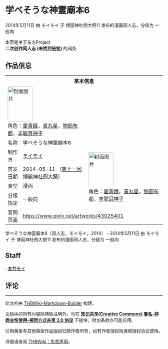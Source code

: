 # 学べそうな神霊廟本6

<!-- source html: G:\repos\THBWiki-Markdown-Builder\THBWikiMarkdown\Temp\main\5\54\ns0%3A%E5%AD%A6%E3%81%B9%E3%81%9D%E3%81%86%E3%81%AA%E7%A5%9E%E9%9C%8A%E5%BB%9F%E6%9C%AC6.html -->

2014年5月11日 由 モイモイ 于 博丽神社例大祭11 发布的漫画同人志，分级为 一般向

本页是关于东方Project  
 **二次创作同人志 (未找到链接)** 的词条
## 作品信息

<table><tbody><tr><th colspan="3">基本信息</th></tr><tr><td class="cover-artwork-mobile" colspan="2"><a href="./文件-学べそうな神霊廟本6封面.jpg.md" class="image" title="封面图片"><img alt="封面图片" src="https://upload.thwiki.cc/thumb/a/a9/%E5%AD%A6%E3%81%B9%E3%81%9D%E3%81%86%E3%81%AA%E7%A5%9E%E9%9C%8A%E5%BB%9F%E6%9C%AC6%E5%B0%81%E9%9D%A2.jpg/79px-%E5%AD%A6%E3%81%B9%E3%81%9D%E3%81%86%E3%81%AA%E7%A5%9E%E9%9C%8A%E5%BB%9F%E6%9C%AC6%E5%B0%81%E9%9D%A2.jpg" decoding="async" loading="lazy" width="79" height="112" srcset="https://upload.thwiki.cc/thumb/a/a9/%E5%AD%A6%E3%81%B9%E3%81%9D%E3%81%86%E3%81%AA%E7%A5%9E%E9%9C%8A%E5%BB%9F%E6%9C%AC6%E5%B0%81%E9%9D%A2.jpg/119px-%E5%AD%A6%E3%81%B9%E3%81%9D%E3%81%86%E3%81%AA%E7%A5%9E%E9%9C%8A%E5%BB%9F%E6%9C%AC6%E5%B0%81%E9%9D%A2.jpg 1.5x, https://upload.thwiki.cc/thumb/a/a9/%E5%AD%A6%E3%81%B9%E3%81%9D%E3%81%86%E3%81%AA%E7%A5%9E%E9%9C%8A%E5%BB%9F%E6%9C%AC6%E5%B0%81%E9%9D%A2.jpg/159px-%E5%AD%A6%E3%81%B9%E3%81%9D%E3%81%86%E3%81%AA%E7%A5%9E%E9%9C%8A%E5%BB%9F%E6%9C%AC6%E5%B0%81%E9%9D%A2.jpg 2x" data-file-width="340" data-file-height="480"></a><div class="cover-char">角色：<a href="./霍青娥.md" title="霍青娥">霍青娥</a>，<a href="./寅丸星.md" title="寅丸星">寅丸星</a>，<a href="./物部布都.md" title="物部布都">物部布都</a>，<a href="./丰聪耳神子.md" title="丰聪耳神子">丰聪耳神子</a></div></td>
</tr><tr><td class="label">名称</td><td colspan="2"> 学べそうな神霊廟本6 </td></tr><tr><td class="label">制作方</td><td><a href="./モイモイ.md" title="モイモイ">モイモイ</a></td><td class="cover-artwork" rowspan="4" style="min-width:112px;"><a href="./文件-学べそうな神霊廟本6封面.jpg.md" class="image" title="封面图片"><img alt="封面图片" src="https://upload.thwiki.cc/thumb/a/a9/%E5%AD%A6%E3%81%B9%E3%81%9D%E3%81%86%E3%81%AA%E7%A5%9E%E9%9C%8A%E5%BB%9F%E6%9C%AC6%E5%B0%81%E9%9D%A2.jpg/79px-%E5%AD%A6%E3%81%B9%E3%81%9D%E3%81%86%E3%81%AA%E7%A5%9E%E9%9C%8A%E5%BB%9F%E6%9C%AC6%E5%B0%81%E9%9D%A2.jpg" decoding="async" loading="lazy" width="79" height="112" srcset="https://upload.thwiki.cc/thumb/a/a9/%E5%AD%A6%E3%81%B9%E3%81%9D%E3%81%86%E3%81%AA%E7%A5%9E%E9%9C%8A%E5%BB%9F%E6%9C%AC6%E5%B0%81%E9%9D%A2.jpg/119px-%E5%AD%A6%E3%81%B9%E3%81%9D%E3%81%86%E3%81%AA%E7%A5%9E%E9%9C%8A%E5%BB%9F%E6%9C%AC6%E5%B0%81%E9%9D%A2.jpg 1.5x, https://upload.thwiki.cc/thumb/a/a9/%E5%AD%A6%E3%81%B9%E3%81%9D%E3%81%86%E3%81%AA%E7%A5%9E%E9%9C%8A%E5%BB%9F%E6%9C%AC6%E5%B0%81%E9%9D%A2.jpg/159px-%E5%AD%A6%E3%81%B9%E3%81%9D%E3%81%86%E3%81%AA%E7%A5%9E%E9%9C%8A%E5%BB%9F%E6%9C%AC6%E5%B0%81%E9%9D%A2.jpg 2x" data-file-width="340" data-file-height="480"></a><div class="cover-char">角色：<a href="./霍青娥.md" title="霍青娥">霍青娥</a>，<a href="./寅丸星.md" title="寅丸星">寅丸星</a>，<a href="./物部布都.md" title="物部布都">物部布都</a>，<a href="./丰聪耳神子.md" title="丰聪耳神子">丰聪耳神子</a></div></td>
</tr><tr><td class="label">首发日期</td><td>2014-05-11&#160;（<a href="/展会作品列表?e=%E5%8D%9A%E4%B8%BD%E7%A5%9E%E7%A4%BE%E4%BE%8B%E5%A4%A7%E7%A5%AD%2311">第十一回 博麗神社例大祭</a>）</td></tr><tr><td class="label">类型</td><td>漫画</td></tr><tr><td class="label">分级指定</td><td>一般向</td></tr>
<tr><td class="label">官网页面</td><td colspan="2"><a rel="nofollow" class="external free" href="https://www.pixiv.net/artworks/43025401">https://www.pixiv.net/artworks/43025401</a></td></tr></tbody></table>

学べそうな神霊廟本6（同人志，モイモイ，2014） - 2014年5月11日 由 モイモイ 于 博丽神社例大祭11 发布的漫画同人志，分级为 一般向
## Staff
: [友井モイ](./友井モイ.md)

## 评论




---

此文档由 [THBWiki-Markdown-Builder](https://github.com/Delsin-Yu/THBWiki-Markdown-Builder) 构建。

文档中的所有内容除特殊注明外，均在 [**知识共享(Creative Commons) 署名-非商业性使用-相同方式共享 3.0 协议**](https://creativecommons.org/licenses/by-sa/3.0/deed.zh-hans) 下提供，附加条款亦可能应用。

引用类型与其他类型作品版权归原作者所有，如有作者授权则遵照授权协议使用。

详细请查阅 [THBWiki：免责声明](https://thbwiki.cc/THBWiki:%E5%85%8D%E8%B4%A3%E5%A3%B0%E6%98%8E)。

